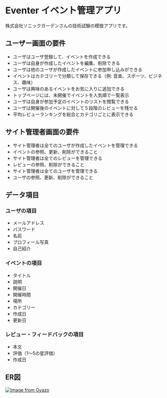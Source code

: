 # Eventer イベント管理アプリ

株式会社ソニックガーデンさんの技術試験の模倣アプリです。

## ユーザー画面の要件
- ユーザはユーザ登録して、イベントを作成できる
- ユーザは自身が作成したイベントを編集、削除できる
- ユーザは他のユーザが作成したイベントに参加申し込みができる
- イベントはカテゴリーで分類して保存できる（例: 音楽、スポーツ、ビジネス、趣味）
- ユーザは興味のあるイベントをお気に入りに追加できる
- トップページには、未開催でイベントを人気順で一覧表示
- ユーザは自身が参加予定のイベントのリストを閲覧できる
- ユーザは開催後のイベントに対して５段階のレビューを残せる
- 平均レビューランキングを総合とカテゴリごとに表示できる

## サイト管理者画面の要件
- サイト管理者は全てのユーザが作成したイベントを管理できる
- イベントの参照、更新、削除ができること
- サイト管理者は全てのレビューを管理できる
- レビューの参照、削除ができること
- サイト管理者は全てのユーザを管理できる
- ユーザの参照、更新、削除ができること

## データ項目
### ユーザの項目
- メールアドレス
- パスワード
- 名前
- プロフィール写真
- 自己紹介

### イベントの項目
- タイトル
- 説明
- 開催日
- 開催時間
- 場所
- カテゴリー
- 作成日
- 更新日

### レビュー・フィードバックの項目
- 本文
- 評価（1〜5の星評価）
- 作成日

## ER図
[![Image from Gyazo](https://i.gyazo.com/78742176017bf118422178a11463879b.png)](https://gyazo.com/78742176017bf118422178a11463879b)
